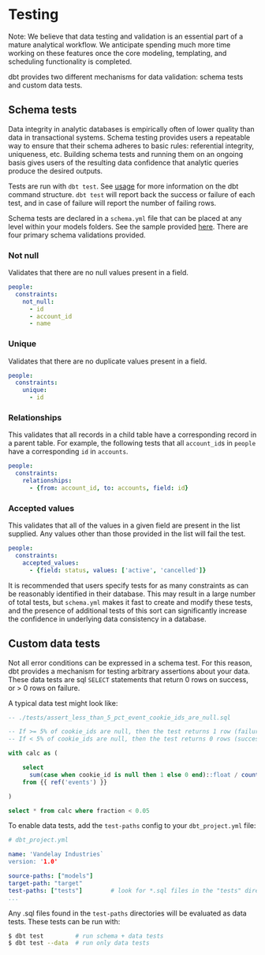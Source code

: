 # Testing

Note: We believe that data testing and validation is an essential part of a mature analytical workflow. We anticipate spending much more time working on these features once the core modeling, templating, and scheduling functionality is completed.

dbt provides two different mechanisms for data validation: schema tests and custom data tests.

## Schema tests

Data integrity in analytic databases is empirically often of lower quality than data in transactional systems. Schema testing provides users a repeatable way to ensure that their schema adheres to basic rules: referential integrity, uniqueness, etc. Building schema tests and running them on an ongoing basis gives users of the resulting data confidence that analytic queries produce the desired outputs.

Tests are run with `dbt test`. See [usage](usage/) for more information on the dbt command structure. `dbt test` will report back the success or failure of each test, and in case of failure will report the number of failing rows.

Schema tests are declared in a `schema.yml` file that can be placed at any level within your models folders. See the sample provided [here](https://github.com/fishtown-analytics/dbt/blob/master/sample.schema.yml). There are four primary schema validations provided.

### Not null

Validates that there are no null values present in a field.

```YAML
people:
  constraints:
    not_null:
      - id
      - account_id
      - name
```

### Unique

Validates that there are no duplicate values present in a field.

```YAML
people:
  constraints:
    unique:
      - id
```

### Relationships

This validates that all records in a child table have a corresponding record in a parent table. For example, the following tests that all `account_id`s in `people` have a corresponding `id` in `accounts`.

```YAML
people:
  constraints:
    relationships:
      - {from: account_id, to: accounts, field: id}
```

### Accepted values

This validates that all of the values in a given field are present in the list supplied. Any values other than those provided in the list will fail the test.

```YAML
people:
  constraints:
    accepted_values:
      - {field: status, values: ['active', 'cancelled']}
```

It is recommended that users specify tests for as many constraints as can be reasonably identified in their database. This may result in a large number of total tests, but `schema.yml` makes it fast to create and modify these tests, and the presence of additional tests of this sort can significantly increase the confidence in underlying data consistency in a database.


## Custom data tests

Not all error conditions can be expressed in a schema test. For this reason, dbt provides a mechanism for testing arbitrary assertions about your data. These data tests are sql `SELECT` statements that return 0 rows on success, or > 0 rows on failure.

A typical data test might look like:

```sql
-- ./tests/assert_less_than_5_pct_event_cookie_ids_are_null.sql

-- If >= 5% of cookie_ids are null, then the test returns 1 row (failure).
-- If < 5% of cookie_ids are null, then the test returns 0 rows (success)

with calc as (

    select
      sum(case when cookie_id is null then 1 else 0 end)::float / count(*)::float as fraction
    from {{ ref('events') }}

)

select * from calc where fraction < 0.05
```

To enable data tests, add the `test-paths` config to your `dbt_project.yml` file:


```yml
# dbt_project.yml

name: 'Vandelay Industries`
version: '1.0'

source-paths: ["models"]
target-path: "target"
test-paths: ["tests"]        # look for *.sql files in the "tests" directory
...
```

Any .sql files found in the `test-paths` directories will be evaluated as data tests. These tests can be run with:

```bash
$ dbt test         # run schema + data tests
$ dbt test --data  # run only data tests
```
